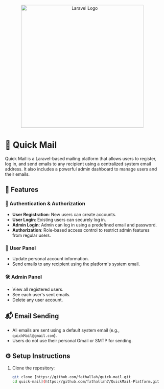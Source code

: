 <p align="center"><a href="https://laravel.com" target="_blank"><img src="https://raw.githubusercontent.com/laravel/art/master/logo-lockup/5%20SVG/2%20CMYK/1%20Full%20Color/laravel-logolockup-cmyk-red.svg" width="400" alt="Laravel Logo"></a></p>

# 📧 Quick Mail

Quick Mail is a Laravel-based mailing platform that allows users to register, log in, and send emails to any recipient using a centralized system email address. It also includes a powerful admin dashboard to manage users and their emails.

## 🚀 Features

### 🔐 Authentication & Authorization
- **User Registration**: New users can create accounts.
- **User Login**: Existing users can securely log in.
- **Admin Login**: Admin can log in using a predefined email and password.
- **Authorization**: Role-based access control to restrict admin features from regular users.

### 👤 User Panel
- Update personal account information.
- Send emails to any recipient using the platform's system email.

### 🛠️ Admin Panel
- View all registered users.
- See each user's sent emails.
- Delete any user account.

## 📬 Email Sending
- All emails are sent using a default system email (e.g., `quickMail@gmail.com`).
- Users do not use their personal Gmail or SMTP for sending.


## ⚙️ Setup Instructions

1. Clone the repository:
   ```bash
   git clone [https://github.com/fathallah/quick-mail.git
   cd quick-mail](https://github.com/fathallah7/QuickMail-Platform.git)


